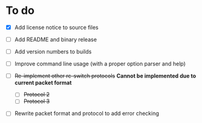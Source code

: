 # To do
- [x] Add license notice to source files
- [ ] Add README and binary release
- [ ] Add version numbers to builds
- [ ] Improve command line usage (with a proper option parser and help)
- [ ] ~~Re-implement other rc-switch protocols~~ **Cannot be implemented due to current packet format**
  - [ ] ~~Protocol 2~~
  - [ ] ~~Protocol 3~~
- [ ] Rewrite packet format and protocol to add error checking

